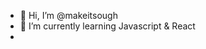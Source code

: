 - 👋 Hi, I’m @makeitsough
- 🌱 I’m currently learning Javascript & React  
-
<!---
makeitsough/makeitsough is a ✨ special ✨ repository because its `README.md` (this file) appears on your GitHub profile.
You can click the Preview link to take a look at your changes.
--->
